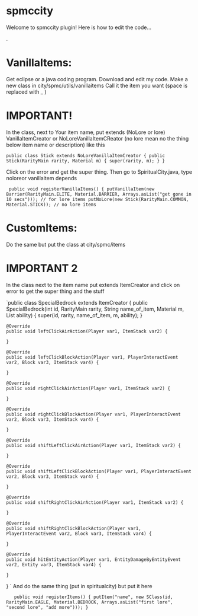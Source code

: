 # spmccity
Welcome to spmccity plugin!
Here is how to edit the code...

.
# VanillaItems:
Get eclipse or a java coding program.
Download and edit my code.
Make a new class in city/spmc/utils/vanillaitems
Call it the item you want (space is replaced with _ )
# IMPORTANT!
In the class, next to Your item name, put extends (NoLore or lore) VanillaItemCreator or NoLoreVanillaItemCReator (no lore mean no the thing below item name or description)
like this

`public class Stick extends NoLoreVanillaItemCreator {
    public Stick(RarityMain rarity, Material m) {
        super(rarity, m);
    }
}`

Click on the error and get the super thing.
Then go to SpiritualCity.java, 
type noloreor vanillaitem depends

` public void registerVanillaItems() {
        putVanillaItem(new Barrier(RarityMain.ELITE, Material.BARRIER, Arrays.asList("get gone in 10 secs"))); // for lore items
        putNoLore(new Stick(RarityMain.COMMON, Material.STICK)); // no lore items`
        
# CustomItems:
Do the same but put the class at city/spmc/items
# IMPORTANT 2
In the class next to the item name put extends ItemCreator and click on error to get the super thing and the stuff

`public class SpecialBedrock extends ItemCreator {
    public SpecialBedrock(int id, RarityMain rarity, String name_of_item, Material m, List ability) {
        super(id, rarity, name_of_item, m, ability);
    }

    @Override
    public void leftClickAirAction(Player var1, ItemStack var2) {

    }

    @Override
    public void leftClickBlockAction(Player var1, PlayerInteractEvent var2, Block var3, ItemStack var4) {

    }

    @Override
    public void rightClickAirAction(Player var1, ItemStack var2) {

    }

    @Override
    public void rightClickBlockAction(Player var1, PlayerInteractEvent var2, Block var3, ItemStack var4) {

    }

    @Override
    public void shiftLeftClickAirAction(Player var1, ItemStack var2) {

    }

    @Override
    public void shiftLeftClickBlockAction(Player var1, PlayerInteractEvent var2, Block var3, ItemStack var4) {

    }

    @Override
    public void shiftRightClickAirAction(Player var1, ItemStack var2) {

    }

    @Override
    public void shiftRightClickBlockAction(Player var1, PlayerInteractEvent var2, Block var3, ItemStack var4) {

    }

    @Override
    public void hitEntityAction(Player var1, EntityDamageByEntityEvent var2, Entity var3, ItemStack var4) {

    }
}
`
And do the same thing (put in spiritualcity)
but put it here

`   public void registerItems() {
      putItem("name", new SClass(id, RarityMain.EAGLE, Material.BEDROCK, Arrays.asList("first lore", "second lore", "add more")));
    }`
